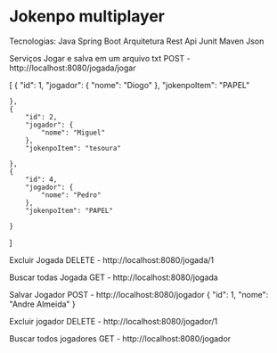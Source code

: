 # Jokenpo multiplayer

Tecnologias:
Java
Spring Boot
Arquitetura Rest Api
Junit
Maven
Json

Serviços Jogar e salva em um arquivo txt
POST - http://localhost:8080/jogada/jogar

[
    {
    	"id": 1,
        "jogador": {
            "nome": "Diogo"
        },
        "jokenpoItem": "PAPEL"
        
    },
    {
    	"id": 2,
        "jogador": {
            "nome": "Miguel"
        },
        "jokenpoItem": "tesoura"
        
    },
    {
    	"id": 4,
        "jogador": {
            "nome": "Pedro"
        },
        "jokenpoItem": "PAPEL"
        
    }
]

Excluir Jogada
DELETE - http://localhost:8080/jogada/1

Buscar todas Jogada
GET - http://localhost:8080/jogada

Salvar Jogador
POST - http://localhost:8080/jogador
{
	"id": 1,
	"nome": "Andre Almeida"
}

Excluir jogador
DELETE - http://localhost:8080/jogador/1

Buscar todos jogadores
GET - http://localhost:8080/jogador
